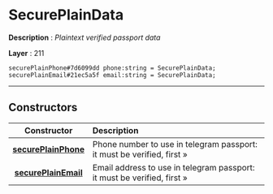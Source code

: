 # SecurePlainData

**Description** : *Plaintext verified passport data*

**Layer** : 211

```tl
securePlainPhone#7d6099dd phone:string = SecurePlainData;
securePlainEmail#21ec5a5f email:string = SecurePlainData;
```

---

## Constructors

| Constructor | Description |
| :---: | :--- |
| [**securePlainPhone**](constructor/securePlainPhone) | Phone number to use in telegram passport: it must be verified, first » |
| [**securePlainEmail**](constructor/securePlainEmail) | Email address to use in telegram passport: it must be verified, first » |